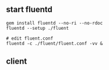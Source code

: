 
## start fluentd

```
gem install fluentd --no-ri --no-rdoc
fluentd --setup ./fluent

# edit fluent.conf
fluentd -c ./fluent/fluent.conf -vv &
```

## client


